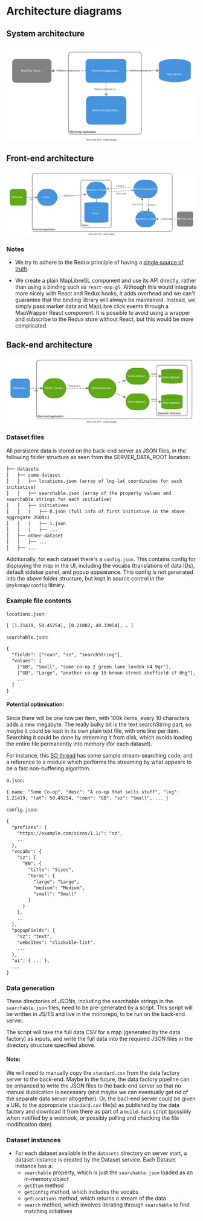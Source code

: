 # Architecture diagrams

## System architecture

![Diagram](images/architecture-system.drawio.svg)

## Front-end architecture

![Diagram](images/architecture-front-end.drawio.svg)

### Notes

- We try to adhere to the Redux principle of having a [single source of truth](https://redux.js.org/understanding/thinking-in-redux/three-principles#single-source-of-truth).

- We create a plain MapLibreGL component and use its API directly, rather than using a binding such as `react-map-gl`. Although this
  would integrate more nicely with React and Redux hooks, it adds overhead and we can't guarantee that the binding library will always be
  maintained. Instead, we simply pass marker data and MapLibre click events through a MapWrapper React component. It is possible to avoid using a wrapper and
  subscribe to the Redux store without React, but this would be more complicated.

## Back-end architecture

![Diagram](images/architecture-back-end.drawio.svg)

### Dataset files

All persistent data is stored on the back-end server as JSON files, in the following folder structure
as seen from the SERVER_DATA_ROOT location:

```
├── datasets
│   ├── some-dataset
│   │   ├── locations.json (array of lng-lat coordinates for each initiative)
│   │   ├── searchable.json (array of the property values and searchable strings for each initiative)
│   │   ├── initiatives
│   │   |   ├── 0.json (full info of first initiative in the above aggregate JSONs)
│   │   |   ├── 1.json
│   │   |   ├── ...
│   ├── other-dataset
│   │   ├── ...
│   ├── ...
```

Additionally, for each dataset there's a `config.json`. This contains config for displaying the map
in the UI, including the vocabs (translations of data IDs), default sidebar panel, and popup
appearance. This config is not generated into the above folder structure, but kept in source control
in the `@mykomap/config` library.

### Example file contents

`locations.json`:

```
[ [1.21419, 50.45254], [0.21002, 49.33954], … ]
```

`searchable.json`:

```
{
  "fields": ["coun", "sz", "searchString"],
  "values": [
    ["GB", "Small", "some co-op 2 green lane london n4 9qr"],
    ["GB", "Large", "another co-op 15 brown street sheffield s7 0hg"],
    ...
  ]
}
```

#### Potential optimisation:

Since there will be one row per item, with 100k items, every 10 characters adds a new megabyte. The really bulky bit is the text searchString part, so maybe it could be kept in its own plain text file, with one line per item. Searching it could be done by streaming it from disk, which avoids loading the entire file permanently into memory (for each dataset).

For instance, this [SO thread](https://stackoverflow.com/questions/20187145/how-to-search-stream-for-string-in-node-js) has some sample stream-searching code, and a reference to a module which performs the streaming by what appears to be a fast non-buffering algorithm.

`0.json`:

```
{ name: "Some Co-op", "desc": "A co-op that sells stuff", "lng": 1.21419, "lat": 50.45254, "coun": "GB", "sz": "Small", ... }
```

`config.json`:

```
{
  "prefixes": {
    "https://example.com/sizes/1.1/": "sz",
    ...
  },
  "vocabs": {
    "sz": {
      "EN": {
        "title": "Sizes",
        "terms": {
          "large": "Large",
          "medium": "Medium",
          "small": "Small"
        }
      }
    },
    ...
  },
  "popupFields": {
    "sz": "text",
    "websites": "clickable-list",
    ...
  },
  "ui": { ... },
  ...
}

```

### Data generation

These directories of JSONs, including the searchable strings in the `searchable.json` files, need to be pre-generated by a script. This script will be written in JS/TS and live in the monorepo, to be run on the back-end server.

The script will take the full data CSV for a map (generated by the data factory) as inputs, and write the full data into the required JSON files in the directory structure specified above.

#### Note:

We will need to manually copy the `standard.csv` from the data factory server to the back-end. Maybe in the future, the data factory pipeline can be enhanced to write the JSON files to the back-end server so that no manual duplication is necessary (and maybe we can eventually get rid of the separate data server altogether). Or, the bacl-end server could be given a URL to the appropriate `standard.csv` file(s) as published by the data factory and download it from there as part of a `build-data` script (possibly when notified by a webhook, or possibly polling and checking the file modification date)

### Dataset instances

- For each dataset available in the `datasets` directory on server start, a dataset instance is created
  by the Dataset service. Each Dataset instance has a:
  - `searchable` property, which is just the `searchable.json` loaded as an in-memory object
  - `getItem` method
  - `getConfig` method, which includes the vocabs
  - `getLocations` method, which returns a stream of the data
  - `search` method, which involves iterating through `searchable` to find matching initiatives
